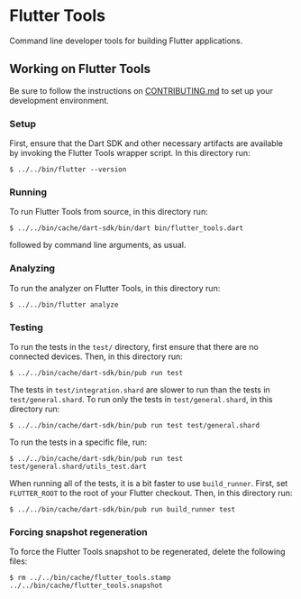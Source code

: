 # Flutter Tools

Command line developer tools for building Flutter applications.

## Working on Flutter Tools

Be sure to follow the instructions on [CONTRIBUTING.md](../../CONTRIBUTING.md)
to set up your development environment.

### Setup

First, ensure that the Dart SDK and other necessary artifacts are available by
invoking the Flutter Tools wrapper script. In this directory run:
```shell
$ ../../bin/flutter --version
```

### Running

To run Flutter Tools from source, in this directory run:
```shell
$ ../../bin/cache/dart-sdk/bin/dart bin/flutter_tools.dart
```
followed by command line arguments, as usual.

### Analyzing

To run the analyzer on Flutter Tools, in this directory run:
```shell
$ ../../bin/flutter analyze
```

### Testing

To run the tests in the `test/` directory, first ensure that there are no
connected devices. Then, in this directory run:
```shell
$ ../../bin/cache/dart-sdk/bin/pub run test
```

The tests in `test/integration.shard` are slower to run than the tests in
`test/general.shard`. To run only the tests in `test/general.shard`, in this
directory run:
```shell
$ ../../bin/cache/dart-sdk/bin/pub run test test/general.shard
```

To run the tests in a specific file, run:
```shell
$ ../../bin/cache/dart-sdk/bin/pub run test test/general.shard/utils_test.dart
```

When running all of the tests, it is a bit faster to use `build_runner`. First,
set `FLUTTER_ROOT` to the root of your Flutter checkout. Then, in this directory
run:
```shell
$ ../../bin/cache/dart-sdk/bin/pub run build_runner test
```

### Forcing snapshot regeneration

To force the Flutter Tools snapshot to be regenerated, delete the following
files:
```shell
$ rm ../../bin/cache/flutter_tools.stamp ../../bin/cache/flutter_tools.snapshot
```
